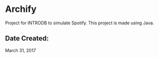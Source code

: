 # Archify
Project for INTRODB to simulate Spotify.
This project is made using Java.

## Date Created: 
March 31, 2017


